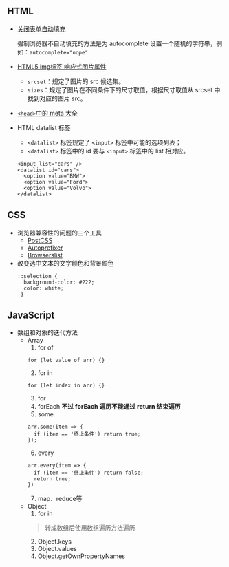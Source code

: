 ## HTML
- [关闭表单自动填充](https://developer.mozilla.org/zh-CN/docs/Web/Security/Securing_your_site/Turning_off_form_autocompletion)

  强制浏览器不自动填充的方法是为 autocomplete 设置一个随机的字符串，例如：`autocomplete="nope"`

- [HTML5 img标签 响应式图片属性](https://www.zhangxinxu.com/wordpress/2014/10/responsive-images-srcset-size-w-descriptor/)
  + `srcset`：规定了图片的 src 候选集。
  + `sizes`：规定了图片在不同条件下的尺寸取值，根据尺寸取值从 srcset 中找到对应的图片 src。
  
- [`<head>`中的 meta 大全](https://github.com/Amery2010/HEAD)
- HTML datalist 标签
  + `<datalist>` 标签规定了 `<input>` 标签中可能的选项列表；
  + `<datalist>` 标签中的 id 要与 `<input>` 标签中的 list 相对应。
  
  ```
  <input list="cars" />
  <datalist id="cars">
    <option value="BMW">
    <option value="Ford">
    <option value="Volvo">
  </datalist>
  ```

## CSS
- 浏览器兼容性的问题的三个工具
  + [PostCSS](https://www.npmjs.com/package/postcss)
  + [Autoprefixer](https://github.com/postcss/autoprefixer)
  + [Browserslist](https://github.com/browserslist/browserslist)
- 改变选中文本的文字颜色和背景颜色
  ```
  ::selection {
    background-color: #222;
    color: white;
   }
  ```

## JavaScript
- 数组和对象的迭代方法
  + Array
    1. for of
      ```
      for (let value of arr) {}
      ```
    2. for in
      ```
      for (let index in arr) {}
      ```
    3. for
    4. forEach **不过 forEach 遍历不能通过 return 结束遍历**
    5. some
      ```
      arr.some(item => {
        if (item == '终止条件') return true;
      });
      ```
    6. every
      ```
      arr.every(item => {
        if (item == '终止条件') return false;
        return true;
      })
      ```
    7. map、reduce等
  + Object
    1. for in
      > 转成数组后使用数组遍历方法遍历
    2. Object.keys
    3. Object.values
    4. Object.getOwnPropertyNames
